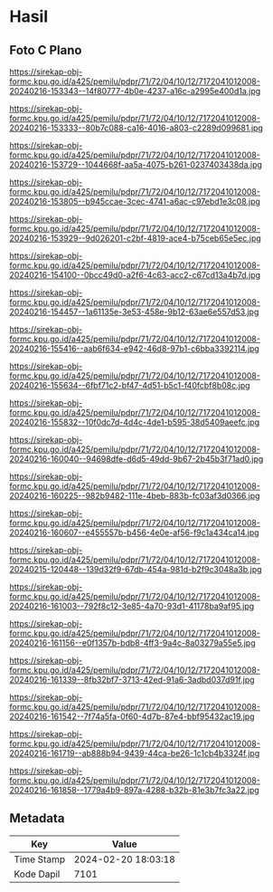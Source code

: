 # Hasil

## Foto C Plano

https://sirekap-obj-formc.kpu.go.id/a425/pemilu/pdpr/71/72/04/10/12/7172041012008-20240216-153343--14f80777-4b0e-4237-a16c-a2995e400d1a.jpg

https://sirekap-obj-formc.kpu.go.id/a425/pemilu/pdpr/71/72/04/10/12/7172041012008-20240216-153333--80b7c088-ca16-4016-a803-c2289d099681.jpg

https://sirekap-obj-formc.kpu.go.id/a425/pemilu/pdpr/71/72/04/10/12/7172041012008-20240216-153729--1044668f-aa5a-4075-b261-0237403438da.jpg

https://sirekap-obj-formc.kpu.go.id/a425/pemilu/pdpr/71/72/04/10/12/7172041012008-20240216-153805--b945ccae-3cec-4741-a6ac-c97ebd1e3c08.jpg

https://sirekap-obj-formc.kpu.go.id/a425/pemilu/pdpr/71/72/04/10/12/7172041012008-20240216-153929--9d026201-c2bf-4819-ace4-b75ceb65e5ec.jpg

https://sirekap-obj-formc.kpu.go.id/a425/pemilu/pdpr/71/72/04/10/12/7172041012008-20240216-154100--0bcc49d0-a2f6-4c63-acc2-c67cd13a4b7d.jpg

https://sirekap-obj-formc.kpu.go.id/a425/pemilu/pdpr/71/72/04/10/12/7172041012008-20240216-154457--1a61135e-3e53-458e-9b12-63ae6e557d53.jpg

https://sirekap-obj-formc.kpu.go.id/a425/pemilu/pdpr/71/72/04/10/12/7172041012008-20240216-155416--aab6f634-e942-46d8-97b1-c6bba3392114.jpg

https://sirekap-obj-formc.kpu.go.id/a425/pemilu/pdpr/71/72/04/10/12/7172041012008-20240216-155634--6fbf71c2-bf47-4d51-b5c1-f40fcbf8b08c.jpg

https://sirekap-obj-formc.kpu.go.id/a425/pemilu/pdpr/71/72/04/10/12/7172041012008-20240216-155832--10f0dc7d-4d4c-4de1-b595-38d5409aeefc.jpg

https://sirekap-obj-formc.kpu.go.id/a425/pemilu/pdpr/71/72/04/10/12/7172041012008-20240216-160040--94698dfe-d6d5-49dd-9b67-2b45b3f71ad0.jpg

https://sirekap-obj-formc.kpu.go.id/a425/pemilu/pdpr/71/72/04/10/12/7172041012008-20240216-160225--982b9482-111e-4beb-883b-fc03af3d0366.jpg

https://sirekap-obj-formc.kpu.go.id/a425/pemilu/pdpr/71/72/04/10/12/7172041012008-20240216-160607--e455557b-b456-4e0e-af56-f9c1a434ca14.jpg

https://sirekap-obj-formc.kpu.go.id/a425/pemilu/pdpr/71/72/04/10/12/7172041012008-20240215-120448--139d32f9-67db-454a-981d-b2f9c3048a3b.jpg

https://sirekap-obj-formc.kpu.go.id/a425/pemilu/pdpr/71/72/04/10/12/7172041012008-20240216-161003--792f8c12-3e85-4a70-93d1-41178ba9af95.jpg

https://sirekap-obj-formc.kpu.go.id/a425/pemilu/pdpr/71/72/04/10/12/7172041012008-20240216-161156--e0f1357b-bdb8-4ff3-9a4c-8a03279a55e5.jpg

https://sirekap-obj-formc.kpu.go.id/a425/pemilu/pdpr/71/72/04/10/12/7172041012008-20240216-161339--8fb32bf7-3713-42ed-91a6-3adbd037d91f.jpg

https://sirekap-obj-formc.kpu.go.id/a425/pemilu/pdpr/71/72/04/10/12/7172041012008-20240216-161542--7f74a5fa-0f60-4d7b-87e4-bbf95432ac19.jpg

https://sirekap-obj-formc.kpu.go.id/a425/pemilu/pdpr/71/72/04/10/12/7172041012008-20240216-161719--ab888b94-9439-44ca-be26-1c1cb4b3324f.jpg

https://sirekap-obj-formc.kpu.go.id/a425/pemilu/pdpr/71/72/04/10/12/7172041012008-20240216-161858--1779a4b9-897a-4288-b32b-81e3b7fc3a22.jpg


## Metadata

| Key        | Value               |
| ---------- | ------------------- |
| Time Stamp | 2024-02-20 18:03:18 |
| Kode Dapil | 7101                |



